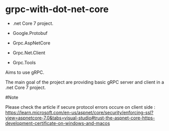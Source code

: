 # grpc-with-dot-net-core

* .net Core 7 project.

* Google.Protobuf

* Grpc.AspNetCore

* Grpc.Net.Client

* Grpc.Tools

Aims to use gRPC.

The main goal of the project are providing basic gRPC server and client in a .net Core 7 project.

#Note

Please check the article if secure protocol errors occure on client side : https://learn.microsoft.com/en-us/aspnet/core/security/enforcing-ssl?view=aspnetcore-7.0&tabs=visual-studio#trust-the-aspnet-core-https-development-certificate-on-windows-and-macos
